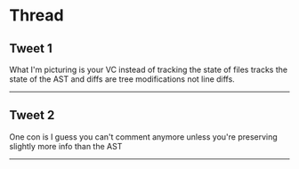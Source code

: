 # Thread

## Tweet 1

What I'm picturing is your VC instead of tracking the state of files tracks the state of the AST and diffs are tree modifications not line diffs.

---

## Tweet 2

One con is I guess you can't comment anymore unless you're preserving slightly more info than the AST

---

